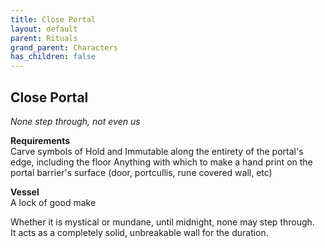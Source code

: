 ```yaml
---
title: Close Portal
layout: default
parent: Rituals
grand_parent: Characters
has_children: false
---
```


## Close Portal
_None step through, not even us_

**Requirements**  
Carve symbols of Hold and Immutable along the entirety of the portal's edge, including the floor
Anything with which to make a hand print on the portal barrier's surface (door, portcullis, rune covered wall, etc)

**Vessel**  
A lock of good make

Whether it is mystical or mundane, until midnight, none may step through.  
It acts as a completely solid, unbreakable wall for the duration.

